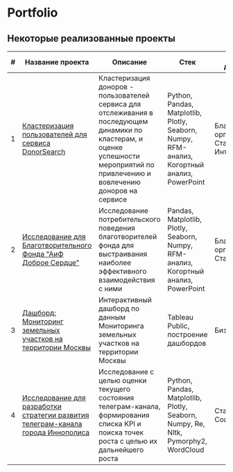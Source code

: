 # Portfolio
## Некоторые реализованные проекты
|#|Название проекта|Описание|Стек|Сфера деятельности|
|--|--|--|--|--|
|1|[Кластеризация пользователей для сервиса DonorSearch](https://github.com/marianella-b/Portfolio/tree/main/DonorSearch_clusters)|Кластеризация доноров - пользователей сервиса для отслеживания в последующем динамики по кластерам, и оценке успешности мероприятий по привлечению и вовлечению доноров на сервисе|Python, Pandas, Matplotlib, Plotly, Seaborn, Numpy, RFM-анализ, Когортный анализ, PowerPoint|Благотворительные организации, Стартапы, Интернет-сервисы|
|2|[Исследование для Благотворительного Фонда "АиФ Доброе Сердце"](https://github.com/marianella-b/Portfolio/tree/main/AiF_project)|Исследование потребительского поведения благотворителей фонда  для выстраивания наиболее эффективного взаимодействия с ними|Pandas, Matplotlib, Plotly, Seaborn, Numpy, RFM-анализ, Когортный анализ, PowerPoint|Благотворительные организации, Стартапы|
|3|[Дашборд: Мониторинг земельных участков на территории Москвы](https://github.com/marianella-b/Portfolio/tree/main/land_lots_inspections)|Интерактивный дашборд по данным Мониторинга земельных участков на территории Москвы|Tableau Public, построение дашбордов|Бизнес, Оффлайн|
|4|[Исследование для разработки стратегии развития телеграм-канала города Иннополиса](https://github.com/marianella-b/Portfolio/tree/main/Tg_channel_study)|Исследование с целью оценки текущего состояния телеграм-канала, формирования списка KPI  и поиска точек роста с целью их дальнейшего роста|Python, Pandas, Matplotlib, Plotly, Seaborn, Numpy, Re, Nltk, Pymorphy2, WordCloud|Стартапы, Бизнес, Социальные медиа|

